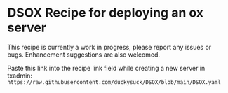 # DSOX Recipe for deploying an ox server

This recipe is currently a work in progress, please report any issues or bugs. Enhancement suggestions are also welcomed.

Paste this link into the recipe link field while creating a new server in txadmin:
`https://raw.githubusercontent.com/duckysuck/DSOX/blob/main/DSOX.yaml`
